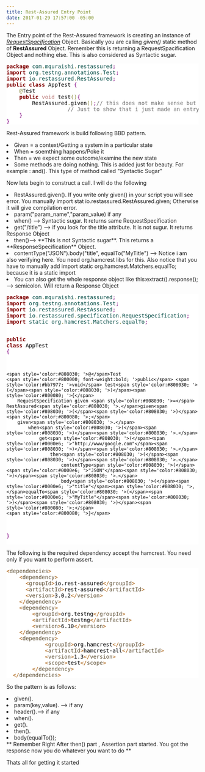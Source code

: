 ```yaml
---
title: Rest-Assured Entry Point
date: 2017-01-29 17:57:00 -05:00
---
```


The Entry point of the Rest-Assured framework is creating an instance of *<u>RequestSpacification</u>* Object. Basically you are calling *given()* static method of **RestAssured** Object. Remember this is returning a RequestSpacification Object and nothing else. This is also considered as Syntactic sugar. 
<p>
<pre style='color:#000000;background:#ffffff;'><span style='color:#800000; font-weight:bold; '>package</span><span style='color:#004a43; '> com</span><span style='color:#808030; '>.</span><span style='color:#004a43; '>mquraishi</span><span style='color:#808030; '>.</span><span style='color:#004a43; '>restassured</span><span style='color:#800080; '>;</span>
<span style='color:#800000; font-weight:bold; '>import</span><span style='color:#004a43; '> org</span><span style='color:#808030; '>.</span><span style='color:#004a43; '>testng</span><span style='color:#808030; '>.</span><span style='color:#004a43; '>annotations</span><span style='color:#808030; '>.</span><span style='color:#004a43; '>Test</span><span style='color:#800080; '>;</span>
<span style='color:#800000; font-weight:bold; '>import</span><span style='color:#004a43; '> io</span><span style='color:#808030; '>.</span><span style='color:#004a43; '>restassured</span><span style='color:#808030; '>.</span><span style='color:#004a43; '>RestAssured</span><span style='color:#800080; '>;</span>
<span style='color:#800000; font-weight:bold; '>public</span> <span style='color:#800000; font-weight:bold; '>class</span> AppTest <span style='color:#800080; '>{</span>
	<span style='color:#808030; '>@</span>Test
	<span style='color:#800000; font-weight:bold; '>public</span> <span style='color:#bb7977; '>void</span> test<span style='color:#808030; '>(</span><span style='color:#808030; '>)</span><span style='color:#800080; '>{</span>
		RestAssured<span style='color:#808030; '>.</span>given<span style='color:#808030; '>(</span><span style='color:#808030; '>)</span><span style='color:#800080; '>;</span><span style='color:#696969; '>// this does not make sense but </span>
				   <span style='color:#696969; '>// Just to show that i just made an entry point</span>
	<span style='color:#800080; '>}</span>
<span style='color:#800080; '>}</span>
</pre>
</p>
<p> Rest-Assured framework is build following BBD pattern.</p>
<p><li> Given = a context/Getting a system in a particular state</li>
<li>When = soemthing happens/Poke it</li>
<li>Then = we expect some outcome/examine the new state</li>
<li>Some methods are doing nothing. This is added just for beauty. For example : and(). This type of method called "Syntactic Sugar"</li>
</p> 
<p> Now lets begin to construct a call. I will do the following</p>
<li>RestAssured.given(). If you write only given() in your script you will see error. You manually import stat io.restassured.RestAssured.given; Otherwise it will give compilation error. </li>
<li>param("param_name","param_value) if any</li>
<li>when() --> Syntactic sugar. It returns same RequestSpecification</li>
<li>get("/title") --> if you look for the title attribute. It is not sugur. It returns Response Object</li>
<li> then()--> **This is not Syntactic sugar**. This returns a **ResponseSpecification** Object.</li>
<li>contentType("JSON").body("title", equalTo("MyTitle") --> Notice i am also verifying here. You need org.hamcrest libs  for this. Also notice that you have to manually add import static org.hamcrest.Matchers.equalTo; because it is a static import</li>
<li>You can also get the whole response object like this:extract().response(); --> semicolon. Will return a Response Object</li>
<pre style='color:#000000;background:#ffffff;'><span style='color:#800000; font-weight:bold; '>package</span><span style='color:#004a43; '> com</span><span style='color:#808030; '>.</span><span style='color:#004a43; '>mquraishi</span><span style='color:#808030; '>.</span><span style='color:#004a43; '>restassured</span><span style='color:#800080; '>;</span>
<span style='color:#800000; font-weight:bold; '>import</span><span style='color:#004a43; '> org</span><span style='color:#808030; '>.</span><span style='color:#004a43; '>testng</span><span style='color:#808030; '>.</span><span style='color:#004a43; '>annotations</span><span style='color:#808030; '>.</span><span style='color:#004a43; '>Test</span><span style='color:#800080; '>;</span>
<span style='color:#800000; font-weight:bold; '>import</span><span style='color:#004a43; '> io</span><span style='color:#808030; '>.</span><span style='color:#004a43; '>restassured</span><span style='color:#808030; '>.</span><span style='color:#004a43; '>RestAssured</span><span style='color:#800080; '>;</span>
<span style='color:#800000; font-weight:bold; '>import</span><span style='color:#004a43; '> io</span><span style='color:#808030; '>.</span><span style='color:#004a43; '>restassured</span><span style='color:#808030; '>.</span><span style='color:#004a43; '>specification</span><span style='color:#808030; '>.</span><span style='color:#004a43; '>RequestSpecification</span><span style='color:#800080; '>;</span>
<span style='color:#800000; font-weight:bold; '>import</span><span style='color:#004a43; '> static org</span><span style='color:#808030; '>.</span><span style='color:#004a43; '>hamcrest</span><span style='color:#808030; '>.</span><span style='color:#004a43; '>Matchers</span><span style='color:#808030; '>.</span><span style='color:#004a43; '>equalTo</span><span style='color:#800080; '>;</span>

<span style='color:#800000; font-weight:bold; '>public</span> <span style='color:#800000; font-weight:bold; '>class</span> AppTest <span style='color:#800080; '>{</span>
 
	<span style='color:#808030; '>@</span>Test
	<span style='color:#800000; font-weight:bold; '>public</span> <span style='color:#bb7977; '>void</span> test<span style='color:#808030; '>(</span><span style='color:#808030; '>)</span><span style='color:#800080; '>{</span>
		RequestSpecification given <span style='color:#808030; '>=</span> RestAssured<span style='color:#808030; '>.</span>given<span style='color:#808030; '>(</span><span style='color:#808030; '>)</span><span style='color:#800080; '>;</span>
		given<span style='color:#808030; '>.</span>
			when<span style='color:#808030; '>(</span><span style='color:#808030; '>)</span><span style='color:#808030; '>.</span>
				get<span style='color:#808030; '>(</span><span style='color:#0000e6; '>"http://www/google.com"</span><span style='color:#808030; '>)</span><span style='color:#808030; '>.</span>
					then<span style='color:#808030; '>(</span><span style='color:#808030; '>)</span><span style='color:#808030; '>.</span>
						contentType<span style='color:#808030; '>(</span><span style='color:#0000e6; '>"JSON"</span><span style='color:#808030; '>)</span><span style='color:#808030; '>.</span>
						body<span style='color:#808030; '>(</span><span style='color:#0000e6; '>"title"</span><span style='color:#808030; '>,</span>equalTo<span style='color:#808030; '>(</span><span style='color:#0000e6; '>"MyTitle"</span><span style='color:#808030; '>)</span><span style='color:#808030; '>)</span><span style='color:#800080; '>;</span>
	<span style='color:#800080; '>}</span>
<span style='color:#800080; '>}</span>
</pre>
<p> The following is the required dependency accept the hamcrest. You need only if you want to perform assert.</p>
<pre style='color:#000000;background:#ffffff;'><span style='color:#a65700; '>&lt;</span><span style='color:#5f5035; '>dependencies</span><span style='color:#a65700; '>></span>
    <span style='color:#a65700; '>&lt;</span><span style='color:#5f5035; '>dependency</span><span style='color:#a65700; '>></span>
      <span style='color:#a65700; '>&lt;</span><span style='color:#5f5035; '>groupId</span><span style='color:#a65700; '>></span>io.rest-assured<span style='color:#a65700; '>&lt;/</span><span style='color:#5f5035; '>groupId</span><span style='color:#a65700; '>></span>
      <span style='color:#a65700; '>&lt;</span><span style='color:#5f5035; '>artifactId</span><span style='color:#a65700; '>></span>rest-assured<span style='color:#a65700; '>&lt;/</span><span style='color:#5f5035; '>artifactId</span><span style='color:#a65700; '>></span>
      <span style='color:#a65700; '>&lt;</span><span style='color:#5f5035; '>version</span><span style='color:#a65700; '>></span>3.0.2<span style='color:#a65700; '>&lt;/</span><span style='color:#5f5035; '>version</span><span style='color:#a65700; '>></span>
    <span style='color:#a65700; '>&lt;/</span><span style='color:#5f5035; '>dependency</span><span style='color:#a65700; '>></span>
    <span style='color:#a65700; '>&lt;</span><span style='color:#5f5035; '>dependency</span><span style='color:#a65700; '>></span>
    	<span style='color:#a65700; '>&lt;</span><span style='color:#5f5035; '>groupId</span><span style='color:#a65700; '>></span>org.testng<span style='color:#a65700; '>&lt;/</span><span style='color:#5f5035; '>groupId</span><span style='color:#a65700; '>></span>
    	<span style='color:#a65700; '>&lt;</span><span style='color:#5f5035; '>artifactId</span><span style='color:#a65700; '>></span>testng<span style='color:#a65700; '>&lt;/</span><span style='color:#5f5035; '>artifactId</span><span style='color:#a65700; '>></span>
    	<span style='color:#a65700; '>&lt;</span><span style='color:#5f5035; '>version</span><span style='color:#a65700; '>></span>6.10<span style='color:#a65700; '>&lt;/</span><span style='color:#5f5035; '>version</span><span style='color:#a65700; '>></span>
    <span style='color:#a65700; '>&lt;/</span><span style='color:#5f5035; '>dependency</span><span style='color:#a65700; '>></span>
    <span style='color:#a65700; '>&lt;</span><span style='color:#5f5035; '>dependency</span><span style='color:#a65700; '>></span>
            <span style='color:#a65700; '>&lt;</span><span style='color:#5f5035; '>groupId</span><span style='color:#a65700; '>></span>org.hamcrest<span style='color:#a65700; '>&lt;/</span><span style='color:#5f5035; '>groupId</span><span style='color:#a65700; '>></span>
            <span style='color:#a65700; '>&lt;</span><span style='color:#5f5035; '>artifactId</span><span style='color:#a65700; '>></span>hamcrest-all<span style='color:#a65700; '>&lt;/</span><span style='color:#5f5035; '>artifactId</span><span style='color:#a65700; '>></span>
            <span style='color:#a65700; '>&lt;</span><span style='color:#5f5035; '>version</span><span style='color:#a65700; '>></span>1.3<span style='color:#a65700; '>&lt;/</span><span style='color:#5f5035; '>version</span><span style='color:#a65700; '>></span>
            <span style='color:#a65700; '>&lt;</span><span style='color:#5f5035; '>scope</span><span style='color:#a65700; '>></span>test<span style='color:#a65700; '>&lt;/</span><span style='color:#5f5035; '>scope</span><span style='color:#a65700; '>></span>
        <span style='color:#a65700; '>&lt;/</span><span style='color:#5f5035; '>dependency</span><span style='color:#a65700; '>></span>
  <span style='color:#a65700; '>&lt;/</span><span style='color:#5f5035; '>dependencies</span><span style='color:#a65700; '>></span>
</pre>
<p>So the pattern is as follows:
<li>given().</li>
<li>param(key,value). --> if any</li>
<li>header().--> if any</li>
<li>when().</li>
<li>get().</li>
<li>then().</li>
<li>body(equalTo());</li>
** Remember Right After then() part , Assertion part started. You got the response now you do whatever you want to do ** 
<p> Thats all for getting it started </p>